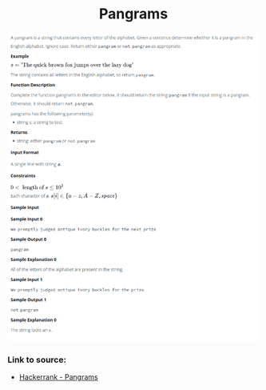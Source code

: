 <h1 align="center">Pangrams</h1>

![alt text](https://raw.githubusercontent.com/matthew01lokiet/Github-repos-images/main/Algs/String/SgiV8j1l_o.png)

### Link to source: 
- <a href="https://www.hackerrank.com/challenges/pangrams/problem">Hackerrank - Pangrams</a>

